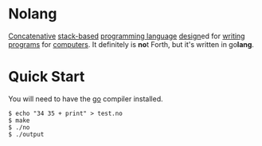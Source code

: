 # **Nolang**

[Concatenative](https://concatenative.org) [stack-based](https://en.wikipedia.org/wiki/Stack-oriented_programming) [programming language](https://en.wikipedia.org/wiki/Programming_language) [design](https://en.wikipedia.org/wiki/Design)ed for [writing](https://en.wikipedia.org/wiki/Writing) [programs](https://en.wikipedia.org/wiki/Computer_program) for [computers](https://en.wikipedia.org/wiki/Computer). It definitely is **no**t Forth, but it's written in go**lang**.

# Quick Start

You will need to have the [go](https://go.dev) compiler installed.
```console
$ echo "34 35 + print" > test.no
$ make
$ ./no
$ ./output
```
